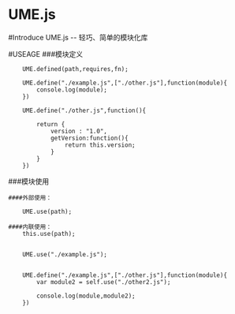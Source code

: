 UME.js
======

#Introduce
UME.js -- 轻巧、简单的模块化库


#USEAGE
###模块定义

````
	UME.defined(path,requires,fn);
	
	UME.define("./example.js",["./other.js"],function(module){
		console.log(module);
	})
	
	UME.define("./other.js",function(){
		
		return {
			version : "1.0",
			getVersion:function(){
				return this.version;
			}
		}
	})
````

###模块使用

````
####外部使用：

	UME.use(path);
	
####内联使用：
	this.use(path);
	
	
	UME.use("./example.js");
	
	
	UME.define("./example.js",["./other.js"],function(module){
		var module2 = self.use("./other2.js");
		
		console.log(module,module2);
	})

````

